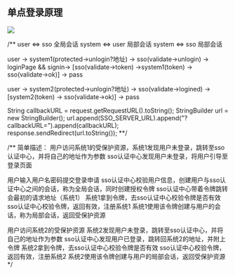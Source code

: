 ## 单点登录原理

![](https://images2015.cnblogs.com/blog/640632/201702/640632-20170214003010285-574881970.png)

/**
 user <=>  sso  全局会话
 system <=> user 局部会话
 system <=> sso 局部会话
 
user -> system1(protected->unlogin?地址) -> sso(validate->unlogin) -> loginPage &&
signin-> [sso(validate->token) ->system1(token) -> sso(validate->ok)] -> pass

user -> system2(protected->unlogin?地址) -> sso(validate->logined) -> 
[system2(token) -> sso(validate->ok)] -> pass


String callbackURL = request.getRequestURL().toString();
StringBuilder url = new StringBuilder();
url.append(SSO_SERVER_URL).append("?callbackURL=").append(callbackURL);
response.sendRedirect(url.toString());
**/

/**
简单描述：
用户访问系统1的受保护资源，系统1发现用户未登录，跳转至sso认证中心，并将自己的地址作为参数
sso认证中心发现用户未登录，将用户引导至登录页面

 用户输入用户名密码提交登录申请
sso认证中心校验用户信息，创建用户与sso认证中心之间的会话，称为全局会话，同时创建授权令牌
sso认证中心带着令牌跳转会最初的请求地址（系统1）
系统1拿到令牌，去sso认证中心校验令牌是否有效
sso认证中心校验令牌，返回有效，注册系统1
系统1使用该令牌创建与用户的会话，称为局部会话，返回受保护资源

用户访问系统2的受保护资源
系统2发现用户未登录，跳转至sso认证中心，并将自己的地址作为参数
sso认证中心发现用户已登录，跳转回系统2的地址，并附上令牌
系统2拿到令牌，去sso认证中心校验令牌是否有效
sso认证中心校验令牌，返回有效，注册系统2
系统2使用该令牌创建与用户的局部会话，返回受保护资源
 */


[](https://www.cnblogs.com/hujunzheng/p/6395966.html?from=singlemessage)

[](http://blog.csdn.net/xqhys/article/details/79008531)
